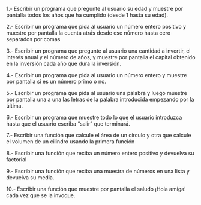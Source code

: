 1.- Escribir un programa que pregunte al usuario su edad y muestre por pantalla todos los años que ha cumplido (desde 1 hasta su edad).


2.- Escribir un programa que pida al usuario un número entero positivo y muestre por pantalla la cuenta atrás desde ese número hasta cero separados por comas

3.- Escribir un programa que pregunte al usuario una cantidad a invertir, el interés anual y el número de años, y muestre por pantalla el capital obtenido en la inversión cada año que dura la inversión.

4.- Escribir un programa que pida al usuario un número entero y muestre por pantalla si es un número primo o no.

5.- Escribir un programa que pida al usuario una palabra y luego muestre por pantalla una a una las letras de la palabra introducida empezando por la última.

6.- Escribir un programa que muestre todo lo que el usuario introduzca hasta que el usuario escriba “salir” que terminará.

7.- Escribir una función que calcule el área de un círculo y otra que calcule el volumen de un cilindro usando la primera función

8.- Escribir una función que reciba un número entero positivo y devuelva su factorial

9.- Escribir una función que reciba una muestra de números en una lista y devuelva su media.

10.- Escribir una función que muestre por pantalla el saludo ¡Hola amiga! cada vez que se la invoque.